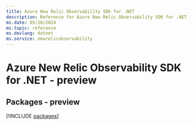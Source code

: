 ```yaml
---
title: Azure New Relic Observability SDK for .NET
description: Reference for Azure New Relic Observability SDK for .NET
ms.date: 05/28/2024
ms.topic: reference
ms.devlang: dotnet
ms.service: newrelicobservability
---
```

# Azure New Relic Observability SDK for .NET - preview
## Packages - preview
[!INCLUDE [packages](new-relic-observability-index.md)]